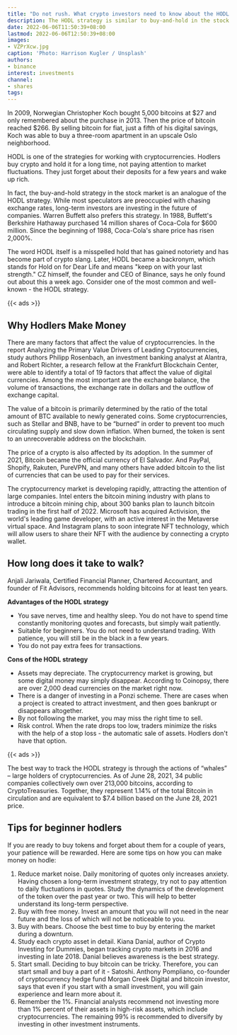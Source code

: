 ```yaml
---
title: "Do not rush. What crypto investors need to know about the HODL strategy"
description: The HODL strategy is similar to buy-and-hold in the stock market. If you are ready to buy tokens and forget about them for a couple of years, your patience will be rewarded. Here are some tips from Binance on how to make money on HODL and what pitfalls to avoid.
date: 2022-06-06T11:50:39+08:00
lastmod: 2022-06-06T12:50:39+08:00
images:
- VZPrXcw.jpg
caption: 'Photo: Harrison Kugler / Unsplash'
authors:
- binance
interest: investments
channel: 
- shares
tags: 
---
```


In 2009, Norwegian Christopher Koch bought 5,000 bitcoins at $27 and only remembered about the purchase in 2013. Then the price of bitcoin reached $266. By selling bitcoin for fiat, just a fifth of his digital savings, Koch was able to buy a three-room apartment in an upscale Oslo neighborhood.

HODL is one of the strategies for working with cryptocurrencies. Hodlers buy crypto and hold it for a long time, not paying attention to market fluctuations. They just forget about their deposits for a few years and wake up rich.

In fact, the buy-and-hold strategy in the stock market is an analogue of the HODL strategy. While most speculators are preoccupied with chasing exchange rates, long-term investors are investing in the future of companies. Warren Buffett also prefers this strategy. In 1988, Buffett's Berkshire Hathaway purchased 14 million shares of Coca-Cola for $600 million. Since the beginning of 1988, Coca-Cola's share price has risen 2,000%.

The word HODL itself is a misspelled hold that has gained notoriety and has become part of crypto slang. Later, HODL became a backronym, which stands for Hold on for Dear Life and means "keep on with your last strength." CZ himself, the founder and CEO of Binance, says he only found out about this a week ago. Consider one of the most common and well-known - the HODL strategy.

{{< ads >}}

Why Hodlers Make Money
----------------------

There are many factors that affect the value of cryptocurrencies. In the report Analyzing the Primary Value Drivers of Leading Cryptocurrencies, study authors Philipp Rosenbach, an investment banking analyst at Alantra, and Robert Richter, a research fellow at the Frankfurt Blockchain Center, were able to identify a total of 19 factors that affect the value of digital currencies. Among the most important are the exchange balance, the volume of transactions, the exchange rate in dollars and the outflow of exchange capital.

The value of a bitcoin is primarily determined by the ratio of the total amount of BTC available to newly generated coins. Some cryptocurrencies, such as Stellar and BNB, have to be “burned” in order to prevent too much circulating supply and slow down inflation. When burned, the token is sent to an unrecoverable address on the blockchain.

The price of a crypto is also affected by its adoption. In the summer of 2021, Bitcoin became the official currency of El Salvador. And PayPal, Shopify, Rakuten, PureVPN, and many others have added bitcoin to the list of currencies that can be used to pay for their services.

The cryptocurrency market is developing rapidly, attracting the attention of large companies. Intel enters the bitcoin mining industry with plans to introduce a bitcoin mining chip, about 300 banks plan to launch bitcoin trading in the first half of 2022. Microsoft has acquired Activision, the world's leading game developer, with an active interest in the Metaverse virtual space. And Instagram plans to soon integrate NFT technology, which will allow users to share their NFT with the audience by connecting a crypto wallet.

How long does it take to walk?
------------------------------

Anjali Jariwala, Certified Financial Planner, Chartered Accountant, and founder of Fit Advisors, recommends holding bitcoins for at least ten years.

**Advantages of the HODL strategy**

*   You save nerves, time and healthy sleep. You do not have to spend time constantly monitoring quotes and forecasts, but simply wait patiently.
*   Suitable for beginners. You do not need to understand trading. With patience, you will still be in the black in a few years.
*   You do not pay extra fees for transactions.

**Cons of the HODL strategy**

*   Assets may depreciate. The cryptocurrency market is growing, but some digital money may simply disappear. According to Coinopsy, there are over 2,000 dead currencies on the market right now.
*   There is a danger of investing in a Ponzi scheme. There are cases when a project is created to attract investment, and then goes bankrupt or disappears altogether.
*   By not following the market, you may miss the right time to sell.
*   Risk control. When the rate drops too low, traders minimize the risks with the help of a stop loss - the automatic sale of assets. Hodlers don't have that option.

{{< ads >}}

The best way to track the HODL strategy is through the actions of “whales” – large holders of cryptocurrencies. As of June 28, 2021, 34 public companies collectively own over 213,000 bitcoins, according to CryptoTreasuries. Together, they represent 1.14% of the total Bitcoin in circulation and are equivalent to $7.4 billion based on the June 28, 2021 price.

Tips for beginner hodlers
-------------------------

If you are ready to buy tokens and forget about them for a couple of years, your patience will be rewarded. Here are some tips on how you can make money on hodle:

1.  Reduce market noise. Daily monitoring of quotes only increases anxiety. Having chosen a long-term investment strategy, try not to pay attention to daily fluctuations in quotes. Study the dynamics of the development of the token over the past year or two. This will help to better understand its long-term perspective.
2.  Buy with free money. Invest an amount that you will not need in the near future and the loss of which will not be noticeable to you.
3.  Buy with bears. Choose the best time to buy by entering the market during a downturn.
4.  Study each crypto asset in detail. Kiana Danial, author of Crypto Investing for Dummies, began tracking crypto markets in 2016 and investing in late 2018. Danial believes awareness is the best strategy.
5.  Start small. Deciding to buy bitcoin can be tricky. Therefore, you can start small and buy a part of it - Satoshi. Anthony Pompliano, co-founder of cryptocurrency hedge fund Morgan Creek Digital and bitcoin investor, says that even if you start with a small investment, you will gain experience and learn more about it.
6.  Remember the 1%. Financial analysts recommend not investing more than 1% percent of their assets in high-risk assets, which include cryptocurrencies. The remaining 99% is recommended to diversify by investing in other investment instruments.